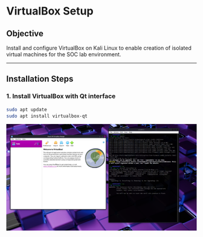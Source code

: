 # VirtualBox Setup

## Objective

Install and configure VirtualBox on Kali Linux to enable creation of isolated virtual machines for the SOC lab environment.

---

## Installation Steps

### 1. Install VirtualBox with Qt interface

```bash
sudo apt update
sudo apt install virtualbox-qt
```
![VirtualBox Screenshot](../images/virtualbox-installed.png)